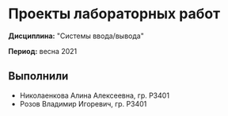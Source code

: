 # Проекты лабораторных работ

**Дисциплина:** "Системы ввода/вывода"

**Период:** весна 2021

## Выполнили

- Николаенкова Алина Алексеевна, гр. P3401
- Розов Владимир Игоревич, гр. P3401
